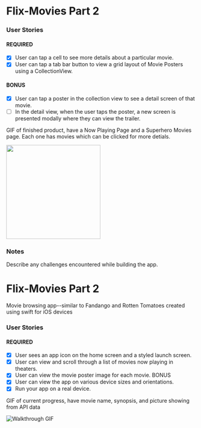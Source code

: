 # Flix-Movies Part 2

### User Stories

#### REQUIRED 
- [x] User can tap a cell to see more details about a particular movie.
- [x] User can tap a tab bar button to view a grid layout of Movie Posters using a CollectionView.

#### BONUS
- [x] User can tap a poster in the collection view to see a detail screen of that movie.
- [ ] In the detail view, when the user taps the poster, a new screen is presented modally where they can view the trailer.

GIF of finished product, have a Now Playing Page and a Superhero Movies page. Each one has movies which can be clicked for more detials.
 
<img src="http://g.recordit.co/Yfu2ycdb38.gif" width=250><br>
### Notes
Describe any challenges encountered while building the app.

# Flix-Movies Part 2
 Movie browsing app--similar to Fandango and Rotten Tomatoes created using swift for iOS devices


### User Stories

#### REQUIRED 
- [x] User sees an app icon on the home screen and a styled launch screen.
- [x] User can view and scroll through a list of movies now playing in theaters.
- [x] User can view the movie poster image for each movie.
BONUS
- [x] User can view the app on various device sizes and orientations.
- [x] Run your app on a real device.
 
 GIF of current progress, have movie name, synopsis, and picture showing from API data

![Walkthrough GIF](http://g.recordit.co/Kpb7sLL2m7.gif)



